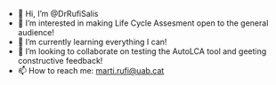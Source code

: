 - 👋 Hi, I’m @DrRufiSalis
- 👀 I’m interested in making Life Cycle Assesment open to the general audience!
- 🌱 I’m currently learning everything I can!
- 💞️ I’m looking to collaborate on testing the AutoLCA tool and geeting constructive feedback!
- 📫 How to reach me: marti.rufi@uab.cat 

<!---
DrRufiSalis/DrRufiSalis is a ✨ special ✨ repository because its `README.md` (this file) appears on your GitHub profile.
You can click the Preview link to take a look at your changes.
--->
